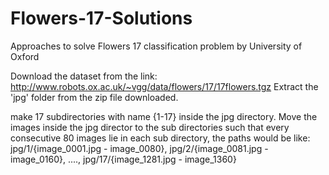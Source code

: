 # Flowers-17-Solutions
Approaches to solve Flowers 17 classification problem by University of Oxford

Download the dataset from the link: http://www.robots.ox.ac.uk/~vgg/data/flowers/17/17flowers.tgz
Extract the 'jpg' folder from the zip file downloaded.

make 17 subdirectories with name {1-17} inside the jpg directory. Move the images inside the jpg director to the sub directories such that every consecutive 80 images lie in each sub directory, the paths would be like:
jpg/1/{image_0001.jpg - image_0080}, jpg/2/{image_0081.jpg - image_0160}, ...., jpg/17/{image_1281.jpg - image_1360}
